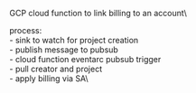 GCP cloud function to link billing to an account\

process:\
    - sink to watch for project creation\
    - publish message to pubsub\
    - cloud function eventarc pubsub trigger\
    - pull creator and project\
    - apply billing via SA\